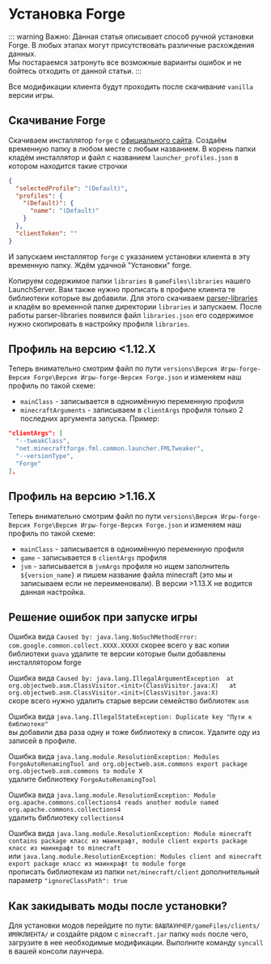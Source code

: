 # Установка Forge

::: warning Важно:
Данная статья описывает способ ручной установки Forge. В любых этапах могут присутствовать различные расхождения данных.  
Мы постараемся затронуть все возможные варианты ошибок и не бойтесь отходить от данной статьи.
:::

Все модификации клиента будут проходить после скачивание `vanilla` версии игры.

## Скачивание Forge

Скачиваем инсталлятор `forge` с [официального сайта](https://files.minecraftforge.net/net/minecraftforge/forge/). Создаём временную папку в любом месте с любым названием. В корень папки кладём инсталлятор и файл с названием `launcher_profiles.json` в котором находится такие строчки

```json
{
  "selectedProfile": "(Default)",
  "profiles": {
    "(Default)": {
      "name": "(Default)"
    }
  },
  "clientToken": ""
}
```

И запускаем инсталлятор `forge` с указанием установки клиента в эту временную папку. Ждём удачной "Установки" forge.

Копируем содержимое папки `libraries` в `gameFiles\libraries` нашего LaunchServer. Вам также нужно прописать в профиле клиента те библиотеки которые вы добавили. Для этого скачиваем [parser-libraries](https://github.com/kostya-main/parser-libraries/releases) и кладём во временной папке директории `libraries` и запускаем. После работы parser-libraries появился файл `libraries.json` его содержимое нужно скопировать в настройку профиля `libraries`.

## Профиль на версию <1.12.X

Теперь внимательно смотрим файл по пути `versions\Версия Игры-forge-Версия Forge\Версия Игры-forge-Версия Forge.json` и изменяем наш профиль по такой схеме:

- `mainClass` - записывается в одноимённую переменную профиля
- `minecraftArguments` - записываем в `clientArgs` профиля только 2 последних аргумента запуска. Пример:

```json
"clientArgs": [
  "--tweakClass",
  "net.minecraftforge.fml.common.launcher.FMLTweaker",
  "--versionType",
  "Forge"
],
```

## Профиль на версию >1.16.X

Теперь внимательно смотрим файл по пути `versions\Версия Игры-forge-Версия Forge\Версия Игры-forge-Версия Forge.json` и изменяем наш профиль по такой схеме:

- `mainClass` - записывается в одноимённую переменную профиля
- `game` - записывается в `clientArgs` профиля
- `jvm` - записывается в `jvmArgs` профиля но ищем заполнитель `${version_name}` и пишем название файла minecraft (это мы и записываем если не переименовали). В версии >1.13.X не водится данная настройка.

## Решение ошибок при запуске игры

Ошибка вида `Caused by: java.lang.NoSuchMethodError: com.google.common.collect.XXXX.XXXXX` скорее всего у вас копии библиотеки `guava` удалите те версии которые были добавлены инсталлятором forge

Ошибка вида `Caused by: java.lang.IllegalArgumentException 
at org.objectweb.asm.ClassVisitor.<init>(ClassVisitor.java:X)  
at org.objectweb.asm.ClassVisitor.<init>(ClassVisitor.java:X)`  
скоре всего нужно удалить старые версии семейство библиотек `asm`

Ошибка вида `java.lang.IllegalStateException: Duplicate key "Пути к библиотеке"`  
вы добавили два раза одну и тоже библиотеку в список. Удалите оду из записей в профиле.

Ошибка вида `java.lang.module.ResolutionException: Modules ForgeAutoRenamingTool and org.objectweb.asm.commons export package org.objectweb.asm.commons to module X `  
удалите библиотеку `ForgeAutoRenamingTool`

Ошибка вида `java.lang.module.ResolutionException: Module org.apache.commons.collections4 reads another module named org.apache.commons.collections4`  
удалить библиотеку `collections4`

Ошибка вида `java.lang.module.ResolutionException: Module minecraft contains package класс из маинкрафт, module client exports package класс из маинкрафт to minecraft`  
или `java.lang.module.ResolutionException: Modules client and minecraft export package класс из маинкрафт to module forge`  
прописать библиотекам из папки `net/minecraft/client` дополнительный параметр `"ignoreClassPath": true`

## Как закидывать моды после установки?

Для установки модов перейдите по пути:
`ВАШЛАУНЧЕР/gameFiles/clients/ИМЯКЛИЕНТА/` и создайте рядом с `minecraft.jar` папку `mods` после чего, загрузите в нее необходимые модификации. Выполните команду `syncall` в вашей консоли лаунчера.